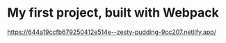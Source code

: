 # My first project, built with Webpack
https://644a19ccfb679250412e514e--zesty-pudding-9cc207.netlify.app/
